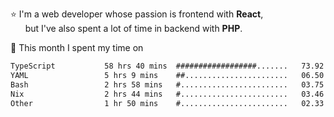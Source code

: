 ⭐ I'm a web developer whose passion is frontend with <b>React</b>,<br/>
&nbsp; &nbsp; &nbsp; but I've also spent a lot of time in backend with <b>PHP</b>.

📅 This month I spent my time on

<!--START_SECTION:waka-->

```txt
TypeScript           58 hrs 40 mins  ##################.......   73.92 %
YAML                 5 hrs 9 mins    ##.......................   06.50 %
Bash                 2 hrs 58 mins   #........................   03.75 %
Nix                  2 hrs 44 mins   #........................   03.46 %
Other                1 hr 50 mins    #........................   02.33 %
```

<!--END_SECTION:waka-->
